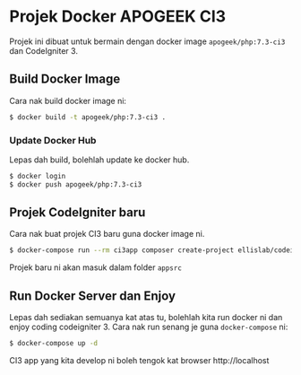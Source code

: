 # Projek Docker APOGEEK CI3

Projek ini dibuat untuk bermain dengan docker image `apogeek/php:7.3-ci3` dan CodeIgniter 3.

## Build Docker Image

Cara nak build docker image ni:

```bash
$ docker build -t apogeek/php:7.3-ci3 .
```

### Update Docker Hub

Lepas dah build, bolehlah update ke docker hub.

```bash
$ docker login
$ docker push apogeek/php:7.3-ci3
```

## Projek CodeIgniter baru

Cara nak buat projek CI3 baru guna docker image ni.

```bash
$ docker-compose run --rm ci3app composer create-project ellislab/codeigniter .
```

Projek baru ni akan masuk dalam folder `appsrc`

## Run Docker Server dan Enjoy

Lepas dah sediakan semuanya kat atas tu, bolehlah kita run docker ni dan enjoy coding codeigniter 3. Cara nak run senang je guna `docker-compose` ni:

```bash
$ docker-compose up -d
```

CI3 app yang kita develop ni boleh tengok kat browser http://localhost
